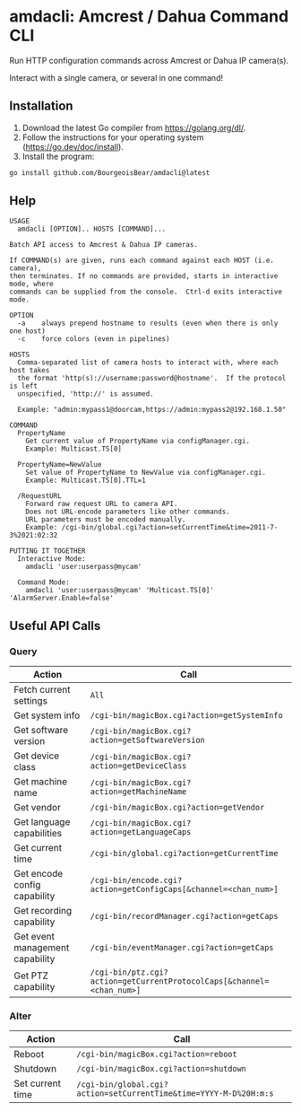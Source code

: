 # amdacli: Amcrest / Dahua Command CLI

Run HTTP configuration commands across Amcrest or Dahua IP camera(s).

Interact with a single camera, or several in one command!

## Installation

1. Download the latest Go compiler from https://golang.org/dl/.
2. Follow the instructions for your operating system (https://go.dev/doc/install).
3. Install the program:

```sh
go install github.com/BourgeoisBear/amdacli@latest
```

## Help
```
USAGE
  amdacli [OPTION].. HOSTS [COMMAND]...

Batch API access to Amcrest & Dahua IP cameras.

If COMMAND(s) are given, runs each command against each HOST (i.e. camera),
then terminates. If no commands are provided, starts in interactive mode, where
commands can be supplied from the console.  Ctrl-d exits interactive mode.

OPTION
  -a    always prepend hostname to results (even when there is only one host)
  -c    force colors (even in pipelines)

HOSTS
  Comma-separated list of camera hosts to interact with, where each host takes
  the format 'http(s)://username:password@hostname'.  If the protocol is left
  unspecified, 'http://' is assumed.

  Example: "admin:mypass1@doorcam,https://admin:mypass2@192.168.1.50"

COMMAND
  PropertyName
    Get current value of PropertyName via configManager.cgi.
    Example: Multicast.TS[0]

  PropertyName=NewValue
    Set value of PropertyName to NewValue via configManager.cgi.
    Example: Multicast.TS[0].TTL=1

  /RequestURL
    Forward raw request URL to camera API.
    Does not URL-encode parameters like other commands.
    URL parameters must be encoded manually.
    Example: /cgi-bin/global.cgi?action=setCurrentTime&time=2011-7-3%2021:02:32

PUTTING IT TOGETHER
  Interactive Mode:
    amdacli 'user:userpass@mycam'

  Command Mode:
    amdacli 'user:userpass@mycam' 'Multicast.TS[0]' 'AlarmServer.Enable=false'

```

## Useful API Calls

### Query

| Action                          | Call                                                                  |
| ------                          | ----                                                                  |
| Fetch current settings          | `All`                                                                 |
| Get system info                 | `/cgi-bin/magicBox.cgi?action=getSystemInfo`                          |
| Get software version            | `/cgi-bin/magicBox.cgi?action=getSoftwareVersion`                     |
| Get device class                | `/cgi-bin/magicBox.cgi?action=getDeviceClass`                         |
| Get machine name                | `/cgi-bin/magicBox.cgi?action=getMachineName`                         |
| Get vendor                      | `/cgi-bin/magicBox.cgi?action=getVendor`                              |
| Get language capabilities       | `/cgi-bin/magicBox.cgi?action=getLanguageCaps`                        |
| Get current time                | `/cgi-bin/global.cgi?action=getCurrentTime`                           |
| Get encode config capability    | `/cgi-bin/encode.cgi?action=getConfigCaps[&channel=<chan_num>]`       |
| Get recording capability        | `/cgi-bin/recordManager.cgi?action=getCaps`                           |
| Get event management capability | `/cgi-bin/eventManager.cgi?action=getCaps`                            |
| Get PTZ capability              | `/cgi-bin/ptz.cgi?action=getCurrentProtocolCaps[&channel=<chan_num>]` |

### Alter

| Action           | Call                                                                 |
| ------           | ----                                                                 |
| Reboot           | `/cgi-bin/magicBox.cgi?action=reboot`                                |
| Shutdown         | `/cgi-bin/magicBox.cgi?action=shutdown`                              |
| Set current time | `/cgi-bin/global.cgi?action=setCurrentTime&time=YYYY-M-D%20H:m:s` |

